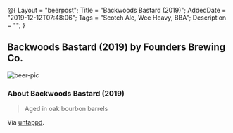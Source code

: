 @{
 Layout = "beerpost";
 Title = "Backwoods Bastard (2019)";
 AddedDate = "2019-12-12T07:48:06";
 Tags = "Scotch Ale, Wee Heavy, BBA";
 Description = "";
 }
 

## Backwoods Bastard (2019) by Founders Brewing Co.

![beer-pic]

### About Backwoods Bastard (2019)

> Aged in oak bourbon barrels

Via [untappd][untappd-url].

[untappd-url]: <https://untappd.com//b/founders-brewing-co-backwoods-bastard-2019/3064595>
[beer-pic]: https://jasonpowley.com/assets/img/2019-12-12-backwoods-bastard-2019.jpeg "Backwoods Bastard (2019) by Founders Brewing Co."
